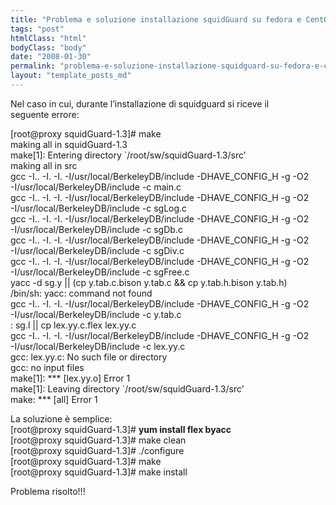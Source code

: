 ```yaml
---
title: "Problema e soluzione installazione squidGuard su fedora e CentOS &#8211; lex.yy.c"
tags: "post"
htmlClass: "html"
bodyClass: "body"
date: "2008-01-30"
permalink: "problema-e-soluzione-installazione-squidguard-su-fedora-e-centos-lexyyc/"
layout: "template_posts_md"
---
```

<p>Nel caso in cui, durante l&#8217;installazione di squidguard si riceve il<br />
seguente errore:</p>
<p>[root@proxy squidGuard-1.3]# make<br />
making all in squidGuard-1.3<br />
make[1]: Entering directory `/root/sw/squidGuard-1.3/src&#8217;<br />
making all in src<br />
gcc -I.. -I. -I. -I/usr/local/BerkeleyDB/include -DHAVE_CONFIG_H -g -O2<br />
-I/usr/local/BerkeleyDB/include -c main.c<br />
gcc -I.. -I. -I. -I/usr/local/BerkeleyDB/include -DHAVE_CONFIG_H -g -O2<br />
-I/usr/local/BerkeleyDB/include -c sgLog.c<br />
gcc -I.. -I. -I. -I/usr/local/BerkeleyDB/include -DHAVE_CONFIG_H -g -O2<br />
-I/usr/local/BerkeleyDB/include -c sgDb.c<br />
gcc -I.. -I. -I. -I/usr/local/BerkeleyDB/include -DHAVE_CONFIG_H -g -O2<br />
-I/usr/local/BerkeleyDB/include -c sgDiv.c<br />
gcc -I.. -I. -I. -I/usr/local/BerkeleyDB/include -DHAVE_CONFIG_H -g -O2<br />
-I/usr/local/BerkeleyDB/include -c sgFree.c<br />
yacc -d sg.y || (cp y.tab.c.bison y.tab.c &amp;&amp; cp y.tab.h.bison y.tab.h)<br />
/bin/sh: yacc: command not found<br />
gcc -I.. -I. -I. -I/usr/local/BerkeleyDB/include -DHAVE_CONFIG_H -g -O2<br />
-I/usr/local/BerkeleyDB/include -c y.tab.c<br />
: sg.l || cp lex.yy.c.flex lex.yy.c<br />
gcc -I.. -I. -I. -I/usr/local/BerkeleyDB/include -DHAVE_CONFIG_H -g -O2<br />
-I/usr/local/BerkeleyDB/include -c lex.yy.c<br />
gcc: lex.yy.c: No such file or directory<br />
gcc: no input files<br />
make[1]: *** [lex.yy.o] Error 1<br />
make[1]: Leaving directory `/root/sw/squidGuard-1.3/src&#8217;<br />
make: *** [all] Error 1</p>
<p>La soluzione è semplice:<br />
[root@proxy squidGuard-1.3]# <strong>yum install flex byacc</strong><br />
[root@proxy squidGuard-1.3]# make clean<br />
[root@proxy squidGuard-1.3]# ./configure<br />
[root@proxy squidGuard-1.3]# make<br />
[root@proxy squidGuard-1.3]# make install</p>
<p>Problema risolto!!!</p>
